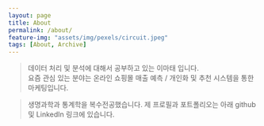 ```yaml
---
layout: page
title: About
permalink: /about/
feature-img: "assets/img/pexels/circuit.jpeg"
tags: [About, Archive]
---
```


> 데이터 처리 및 분석에 대해서 공부하고 있는 이마태 입니다.
<br>요즘 관심 있는 분야는 온라인 쇼핑몰 매출 예측 / 개인화 및 추천 시스템을 통한 마케팅입니다.

> 생명과학과 통계학을 복수전공했습니다. 제 프로필과 포트폴리오는 아래 github 및 LinkedIn 링크에 있습니다.
